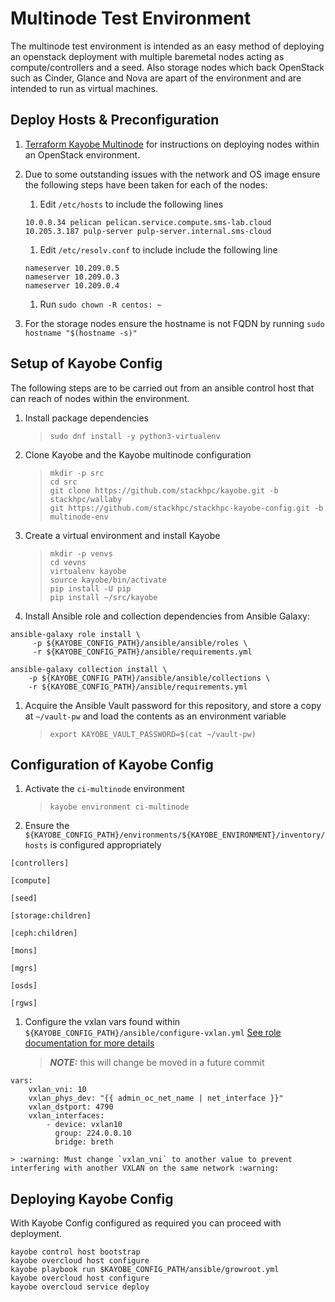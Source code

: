# Multinode Test Environment 

The multinode test environment is intended as an easy method of deploying an openstack deployment with multiple baremetal nodes acting as compute/controllers and a seed.
Also storage nodes which back OpenStack such as Cinder, Glance and Nova are apart of the environment and are intended to run as virtual machines.

## Deploy Hosts & Preconfiguration
1. [Terraform Kayobe Multinode](https://github.com/stackhpc/terraform-kayobe-multinode) for instructions on deploying nodes within an OpenStack environment.
1. Due to some outstanding issues with the network and OS image ensure the following steps have been taken for each of the nodes:
    
    1. Edit `/etc/hosts` to include the following lines

    ```
    10.0.0.34 pelican pelican.service.compute.sms-lab.cloud
    10.205.3.187 pulp-server pulp-server.internal.sms-cloud
    ```
    1. Edit `/etc/resolv.conf` to include include the following line
    ```
    nameserver 10.209.0.5
    nameserver 10.209.0.3
    nameserver 10.209.0.4
    ```
    1. Run `sudo chown -R centos: ~`

1. For the storage nodes ensure the hostname is not FQDN by running `sudo hostname "$(hostname -s)"`

## Setup of Kayobe Config

The following steps are to be carried out from an ansible control host that can reach of nodes within the environment.

1. Install package dependencies

    > `sudo dnf install -y python3-virtualenv`

1. Clone Kayobe and the Kayobe multinode configuration

    > `mkdir -p src`\
    > `cd src`\
    > `git clone https://github.com/stackhpc/kayobe.git -b stackhpc/wallaby`\
    > `git https://github.com/stackhpc/stackhpc-kayobe-config.git -b multinode-env`

1. Create a virtual environment and install Kayobe

    > `mkdir -p venvs`\
    > `cd vevns`\
    > `virtualenv kayobe`\
    > `source kayobe/bin/activate`\
    > `pip install -U pip`\
    > `pip install ~/src/kayobe`

1. Install Ansible role and collection dependencies from Ansible Galaxy:

```
ansible-galaxy role install \
     -p ${KAYOBE_CONFIG_PATH}/ansible/ansible/roles \
     -r ${KAYOBE_CONFIG_PATH}/ansible/requirements.yml

ansible-galaxy collection install \
    -p ${KAYOBE_CONFIG_PATH}/ansible/ansible/collections \
    -r ${KAYOBE_CONFIG_PATH}/ansible/requirements.yml
```

1. Acquire the Ansible Vault password for this repository, and store a copy at `~/vault-pw` and load the contents as an environment variable

    > `export KAYOBE_VAULT_PASSWORD=$(cat ~/vault-pw)`

## Configuration of Kayobe Config

1. Activate the `ci-multinode` environment

    > `kayobe environment ci-multinode`

1. Ensure the `${KAYOBE_CONFIG_PATH}/environments/${KAYOBE_ENVIRONMENT}/inventory/hosts` is configured appropriately
```
[controllers]

[compute]

[seed]

[storage:children]

[ceph:children]

[mons]

[mgrs]

[osds]

[rgws]
```

1. Configure the vxlan vars found within `${KAYOBE_CONFIG_PATH}/ansible/configure-vxlan.yml` [See role documentation for more details](https://github.com/stackhpc/ansible-role-vxlan)

    > **_NOTE:_** this will change be moved in a future commit

```
vars:
    vxlan_vni: 10
    vxlan_phys_dev: "{{ admin_oc_net_name | net_interface }}"
    vxlan_dstport: 4790
    vxlan_interfaces:
        - device: vxlan10
          group: 224.0.0.10
          bridge: breth
```

    > :warning: Must change `vxlan_vni` to another value to prevent interfering with another VXLAN on the same network :warning:

## Deploying Kayobe Config

With Kayobe Config configured as required you can proceed with deployment.

```
kayobe control host bootstrap
kayobe overcloud host configure
kayobe playbook run $KAYOBE_CONFIG_PATH/ansible/growroot.yml
kayobe overcloud host configure
kayobe overcloud service deploy
```